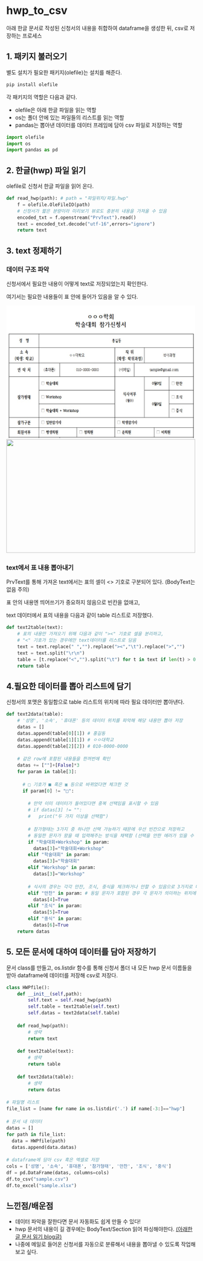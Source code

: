 # hwp_to_csv
아래 한글 문서로 작성된 신청서의 내용을 취합하여 dataframe을 생성한 뒤, csv로 저장하는 프로세스

## 1. 패키지 불러오기
별도 설치가 필요한 패키지(olefile)는 설치를 해준다.
```python
pip install olefile
```
각 패키지의 역할은 다음과 같다.
- olefile은 아래 한글 파일을 읽는 역할
- os는 폴더 안에 있는 파일들의 리스트를 읽는 역할
- pandas는 뽑아낸 데이터를 데이터 프레임에 담아 csv 파일로 저장하는 역할
```python
import olefile
import os
import pandas as pd
```
## 2. 한글(hwp) 파일 읽기
olefile로 신청서 한글 파일을 읽어 온다. 
```python
def read_hwp(path): # path = "파일위치/파일.hwp"
    f = olefile.OleFileIO(path)
    # 신청서가 짧은 분량이라 미리보기 뷰로도 충분히 내용을 가져올 수 있음
    encoded_txt = f.openstream("PrvText").read()
    text = encoded_txt.decode("utf-16",errors="ignore")
    return text
```
## 3. text 정제하기
### 데이터 구조 파악
신청서에서 필요한 내용이 어떻게 text로 저장되었는지 확인한다.

여기서는 필요한 내용들이 표 안에 들어가 있음을 알 수 있다.

<img src="./sample_data/sample.jpg" width="500" height="350"><img src="https://user-images.githubusercontent.com/70126055/236431098-1c0590d6-9707-4bd1-9567-019e76cad0f0.png" width="500" height="300">

### text에서 표 내용 뽑아내기
PrvText를 통해 가져온 text에서는 표의 셀이 <> 기호로 구분되어 있다. (BodyText는 없음 주의)

표 안의 내용엔 띄어쓰기가 중요하지 않음으로 빈칸을 없애고,

text 데이터에서 표의 내용을 다음과 같이 table 리스트로 저장했다.
```python
def text2table(text):
    # 표의 내용만 가져오기 위해 다음과 같이 "><" 기호로 셀을 분리하고,
    # "<" 기호가 있는 경우에만 text데이터를 리스트로 담음
    text = text.replace(" ","").replace("><","\t").replace(">","") 
    text = text.split("\r\n")
    table = [t.replace("<","").split("\t") for t in text if len(t) > 0 and t[0] == "<"]
    return table
```
## 4.필요한 데이터를 뽑아 리스트에 담기
신청서의 포맷은 동일함으로 table 리스트의 위치에 따라 필요 데이터만 뽑아낸다.
```python
def text2data(table):
    # '성명', '소속', '휴대폰' 등의 데이터 위치를 파악해 해당 내용만 뽑아 저장
    datas = []
    datas.append(table[0][1]) # 홍길동
    datas.append(table[1][1]) # ㅇㅇ대학교
    datas.append(table[2][2]) # 010-0000-0000

    # 같은 row에 포함된 내용들을 한꺼번에 확인
    datas += [""]+[False]*3
    for param in table[3]:

      # □ 기호가 ■ 혹은 ▣ 등으로 바뀌었다면 체크한 것
      if param[0] != "□":
      
        # 만약 이미 데이터가 들어있다면 중복 선택임을 표시할 수 있음
        # if datas[3] != "": 
        #   print("두 가지 이상을 선택함")
        
        # 참가형태는 3가지 중 하나만 선택 가능하기 때문에 우선 빈칸으로 저장하고 
        # 동일한 문자가 왔을 때 입력해주는 방식을 채택함 (선택을 안한 에러가 있을 수 있기 때문)
        if "학술대회+Workshop" in param:
          datas[3]="학술대회+Workshop"
        elif "학술대회" in param:
          datas[3]="학술대회"
        elif "Workshop" in param:
          datas[3]="Workshop"
        
        # 식사의 경우는 각각 만찬, 조식, 중식을 체크하거나 안할 수 있음으로 3가지로 나누어 TF로 저장함
        elif "만찬" in param: # 동일 문자가 포함된 경우 각 문자가 의미하는 위치에 True로 저장
          datas[4]=True
        elif "조식" in param:
          datas[5]=True
        elif "중식" in param:
          datas[6]=True    
    return datas 
```
## 5. 모든 문서에 대하여 데이터를 담아 저장하기
문서 class를 만들고, os.listdir 함수를 통해 신청서 폴더 내 모든 hwp 문서 이름들을 받아 dataframe에 데이터를 저장해 csv로 저장다.   
``` python
class HWPfile():
	def __init__(self,path):
    	self.text = self.read_hwp(path)
        self.table = text2table(self.text)
        self.datas = text2data(self.table)
    
    def read_hwp(path):
    	# 생략
        return text
    
    def text2table(text):
    	# 생략
        return table
    
    def text2data(table):
    	# 생략
        return datas

# 파일명 리스트
file_list = [name for name in os.listdir('.') if name[-3:]=="hwp"]

# 문서 내 데이터
datas = []
for path in file_list:
  data = HWPfile(path)
  datas.append(data.datas)

# dataframe에 담아 csv 혹은 엑셀로 저장
cols = ['성명', '소속', '휴대폰', '참가형태', '만찬', '조식', '중식']
df = pd.DataFrame(datas, columns=cols)
df.to_csv("sample.csv")
df.to_excel("sample.xlsx")
```

## 느낀점/배운점
- 데이터 파악을 잘한다면 문서 자동화도 쉽게 만들 수 있다!
- hwp 문서의 내용이 길 경우에는 BodyText/Section 읽어 파싱해야한다. [(아래한글 문서 읽기 blog글)](https://code-angie.tistory.com/49)
- 나중에 메일로 들어온 신청서를 자동으로 분류해서 내용을 뽑아낼 수 있도록 작업해보고 싶다.
